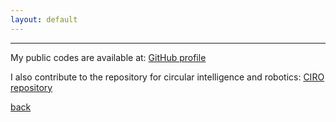 ```yaml
---
layout: default
---
```


---

My public codes are available at: [GitHub profile](https://github.com/fedezocco)  

I also contribute to the repository for circular intelligence and robotics: [CIRO repository](https://github.com/ciroresearch)

[back](./)

